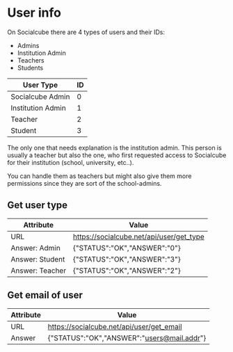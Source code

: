 # User info

On Socialcube there are 4 types of users and their IDs:
- Admins
- Institution Admin
- Teachers
- Students

| User Type | ID |
| -- | -- |
| Socialcube Admin | 0 |
| Institution Admin | 1 |
| Teacher | 2 |
| Student | 3 |

The only one that needs explanation is the institution admin. This person is usually a teacher but also the one, who first requested access to Socialcube for their institution (school, university, etc..).

You can handle them as teachers but might also give them more permissions since they are sort of the school-admins.

## Get user type

| Attribute | Value |
| -- | -- |
| URL | https://socialcube.net/api/user/get_type |
| Answer: Admin | {"STATUS":"OK","ANSWER":"0"} |
| Answer: Student |  {"STATUS":"OK","ANSWER":"3"} |
| Answer: Teacher |  {"STATUS":"OK","ANSWER":"2"} |

## Get email of user

| Attribute | Value |
| -- | -- |
| URL | https://socialcube.net/api/user/get_email |
| Answer | {"STATUS":"OK","ANSWER":"users@mail.addr"} |